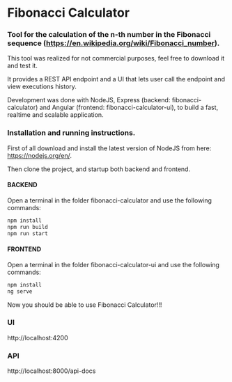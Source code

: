 # Fibonacci Calculator

### Tool for the calculation of the n-th number in the Fibonacci sequence (https://en.wikipedia.org/wiki/Fibonacci_number).

This tool was realized for not commercial purposes, feel free to download it and test it.

It provides a REST API endpoint and a UI that lets user call the endpoint and view executions history.

Development was done with NodeJS, Express (backend: fibonacci-calculator) and Angular (frontend: fibonacci-calculator-ui), to build a fast, realtime and scalable application.

### Installation and running instructions.

First of all download and install the latest version of NodeJS from here: https://nodejs.org/en/.

Then clone the project, and startup both backend and frontend.

#### BACKEND

Open a terminal in the folder fibonacci-calculator and use the following commands:

```bash
npm install
npm run build
npm run start
```

#### FRONTEND

Open a terminal in the folder fibonacci-calculator-ui and use the following commands:

```bash
npm install
ng serve
```

Now you should be able to use Fibonacci Calculator!!!

### UI

http://localhost:4200

### API

http://localhost:8000/api-docs
